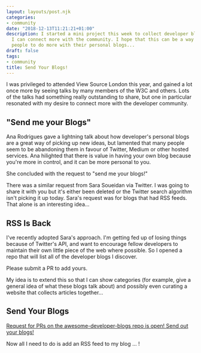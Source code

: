 ```yaml
---
layout: layouts/post.njk
categories:
- community
date: "2018-12-13T11:21:21+01:00"
description: I started a mini project this week to collect developer blogs so that
  I can connect more with the community. I hope that this can be a way of encouraging
  people to do more with their personal blogs...
draft: false
tags:
- community
title: Send Your Blogs!
---
```


I was privileged to attended View Source London this year, and gained a lot once more by seeing talks by many members of the W3C and others. Lots of the talks had something really outstanding to share, but one in particular resonated with my desire to connect more with the developer community.

## "Send me your Blogs"

Ana Rodrigues gave a lightning talk about how developer's personal blogs are a great way of picking up new ideas, but lamented that many people seem to be abandoning them in favour of Twitter, Medium or other hosted services. Ana hilighted that there is value in having your own blog because you're more in control, and it can be more personal to you.

She concluded with the request to "send me your blogs!"

There was a similar request from Sara Soueidan via Twitter. I was going to share it with you but it's either been deleted or the Twitter search algorithm isn't picking it up today. Sara's request was for blogs that had RSS feeds. That alone is an interesting idea...

## RSS Is Back

I've recently adopted Sara's approach. I'm getting fed up of losing things because of Twitter's API, and want to encourage fellow developers to maintain their own little piece of the web where possible. So I opened a repo that will list all of the developer blogs I discover.

Please submit a PR to add yours.

My idea is to extend this so that I can show categories (for example, give a general idea of what these blogs talk about) and possibly even curating a website that collects articles together...

## Send Your Blogs

[Request for PRs on the awesome-developer-blogs repo is open! Send out your blogs!](https://github.com/endymion1818/awesome-developer-blogs)

Now all I need to do is add an RSS feed to my blog ... !
